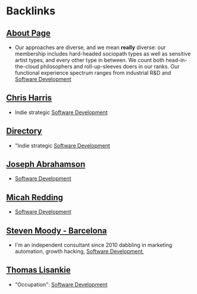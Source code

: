
# Backlinks
## [About Page](<About Page.md>)
- Our approaches are diverse, and we mean __really__ diverse: our membership includes hard-headed sociopath types as well as sensitive artist types, and every other type in between. We count both head-in-the-cloud philosophers and roll-up-sleeves doers in our ranks. Our functional experience spectrum ranges from industrial R&D and [Software Development](<Software Development.md>)

## [Chris Harris](<Chris Harris.md>)
- Indie strategic [Software Development](<Software Development.md>)

## [Directory](<Directory.md>)
- "Indie strategic [Software Development](<Software Development.md>)

## [Joseph Abrahamson](<Joseph Abrahamson.md>)
- [Software Development](<Software Development.md>)

## [Micah Redding](<Micah Redding.md>)
- [Software Development](<Software Development.md>)

## [Steven Moody - Barcelona](<Steven Moody - Barcelona.md>)
- I'm an independent consultant since 2010 dabbling in marketing automation, growth hacking, [Software Development](<Software Development.md>),

## [Thomas Lisankie](<Thomas Lisankie.md>)
- "Occupation": [Software Development](<Software Development.md>)

